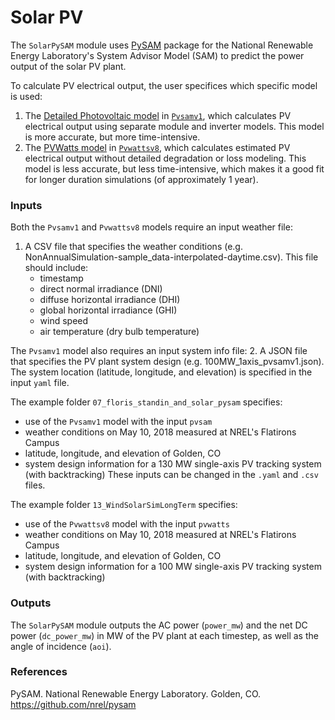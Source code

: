 # Solar PV

The `SolarPySAM` module uses [PySAM](https://nrel-pysam.readthedocs.io/en/main/overview.html) package for the National Renewable Energy Laboratory's System Advisor Model (SAM) to predict the power output of the solar PV plant. 

To calculate PV electrical output, the user specifices which specific model is used:
1. The [Detailed Photovoltaic model](https://sam.nrel.gov/photovoltaic.html) in [`Pvsamv1`](https://nrel-pysam.readthedocs.io/en/main/modules/Pvsamv1.html), which calculates PV electrical output using separate module and inverter models. This model is more accurate, but more time-intensive.
2. The [PVWatts model](https://sam.nrel.gov/photovoltaic.html) in [`Pvwattsv8`](https://nrel-pysam.readthedocs.io/en/main/modules/Pvwattsv8.html), which calculates estimated PV electrical output without detailed degradation or loss modeling. This model is less accurate, but less time-intensive, which makes it a good fit for longer duration simulations (of approximately 1 year). 

### Inputs

Both the `Pvsamv1` and `Pvwattsv8` models require an input weather file:
1. A CSV file that specifies the weather conditions (e.g. NonAnnualSimulation-sample_data-interpolated-daytime.csv). This file should include: 
    - timestamp
    - direct normal irradiance (DNI)
    - diffuse horizontal irradiance (DHI)
    - global horizontal irradiance (GHI)
    - wind speed
    - air temperature (dry bulb temperature)

The `Pvsamv1` model also requires an input system info file:
2.  A JSON file that specifies the PV plant system design (e.g. 100MW_1axis_pvsamv1.json).
The system location (latitude, longitude, and elevation) is specified in the input `yaml` file.

The example folder `07_floris_standin_and_solar_pysam` specifies:
- use of the `Pvsamv1` model with the input `pvsam`
- weather conditions on May 10, 2018 measured at NREL's Flatirons Campus
- latitude, longitude, and elevation of Golden, CO
- system design information for a 130 MW single-axis PV tracking system (with backtracking)
These inputs can be changed in the `.yaml` and `.csv` files.

The example folder `13_WindSolarSimLongTerm` specifies:
- use of the `Pvwattsv8` model with the input `pvwatts`
- weather conditions on May 10, 2018 measured at NREL's Flatirons Campus
- latitude, longitude, and elevation of Golden, CO
- system design information for a 100 MW single-axis PV tracking system (with backtracking)

### Outputs

The `SolarPySAM` module outputs the AC power (`power_mw`) and the net DC power (`dc_power_mw`) in MW of the PV plant at each timestep, as well as the angle of incidence (`aoi`).

### References
PySAM. National Renewable Energy Laboratory. Golden, CO. https://github.com/nrel/pysam